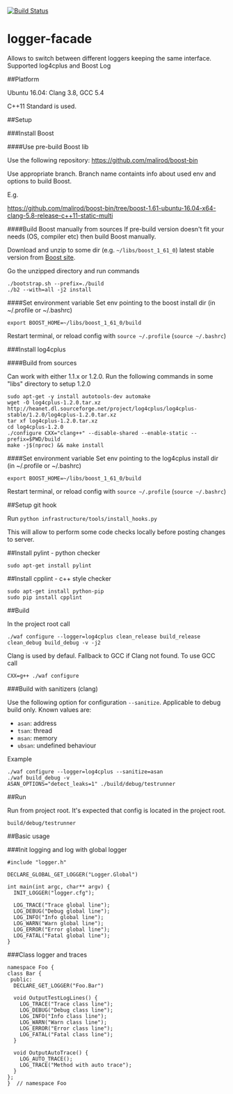 [![Build Status](https://travis-ci.org/malirod/logger-facade-log.svg?branch=master)](https://travis-ci.org/malirod/logger-facade)

# logger-facade
Allows to switch between different loggers keeping the same interface. Supported log4cplus and Boost Log

##Platform

Ubuntu 16.04: Clang 3.8, GCC 5.4

C++11 Standard is used.

##Setup

###Install Boost

####Use pre-build Boost lib

Use the following repository: https://github.com/malirod/boost-bin

Use appropriate branch. Branch name containts info about used env and options to build Boost.

E.g.

https://github.com/malirod/boost-bin/tree/boost-1.61-ubuntu-16.04-x64-clang-5.8-release-c++11-static-multi

####Build Boost manually from sources
If pre-build version doesn't fit your needs (OS, compiler etc) then build Boost manually.

Download and unzip to some dir (e.g. `~/libs/boost_1_61_0`) latest stable version from [Boost site](http://www.boost.org/).

Go the unzipped directory and run commands

```
./bootstrap.sh --prefix=./build
./b2 --with=all -j2 install
```

####Set environment variable
Set env pointing to the boost install dir (in ~/.profile or ~/.bashrc)

`export BOOST_HOME=~/libs/boost_1_61_0/build`

Restart terminal, or reload config with `source ~/.profile` (`source ~/.bashrc`)

###Install log4cplus

####Build from sources

Can work with either 1.1.x or 1.2.0. Run the following commands in some "libs" directory to setup 1.2.0

```
sudo apt-get -y install autotools-dev automake
wget -O log4cplus-1.2.0.tar.xz http://heanet.dl.sourceforge.net/project/log4cplus/log4cplus-stable/1.2.0/log4cplus-1.2.0.tar.xz
tar xf log4cplus-1.2.0.tar.xz
cd log4cplus-1.2.0
./configure CXX="clang++" --disable-shared --enable-static --prefix=$PWD/build
make -j$(nproc) && make install
```
####Set environment variable
Set env pointing to the log4cplus install dir (in ~/.profile or ~/.bashrc)

`export BOOST_HOME=~/libs/boost_1_61_0/build`

Restart terminal, or reload config with `source ~/.profile` (`source ~/.bashrc`)

##Setup git hook

Run `python infrastructure/tools/install_hooks.py`

This will allow to perform some code checks locally before posting changes to server.

##Install pylint - python checker

`sudo apt-get install pylint`

##Install cpplint - c++ style checker

```
sudo apt-get install python-pip
sudo pip install cpplint
```

##Build

In the project root call

`./waf configure --logger=log4cplus clean_release build_release clean_debug build_debug -v -j2`

Clang is used by defaul. Fallback to GCC if Clang not found. To use GCC call

`CXX=g++ ./waf configure`

###Build with sanitizers (clang)

Use the following option for configuration `--sanitize`. Applicable to debug build only. Known values are:

- `asan`: address
- `tsan`: thread
- `msan`: memory
- `ubsan`: undefined behaviour

Example

```
./waf configure --logger=log4cplus --sanitize=asan
./waf build_debug -v
ASAN_OPTIONS="detect_leaks=1" ./build/debug/testrunner
```

##Run

Run from project root. It's expected that config is located in the project root.

`build/debug/testrunner`

##Basic usage

###Init logging and log with global logger

```
#include "logger.h"

DECLARE_GLOBAL_GET_LOGGER("Logger.Global")

int main(int argc, char** argv) {
  INIT_LOGGER("logger.cfg");

  LOG_TRACE("Trace global line");
  LOG_DEBUG("Debug global line");
  LOG_INFO("Info global line");
  LOG_WARN("Warn global line");
  LOG_ERROR("Error global line");
  LOG_FATAL("Fatal global line");
}
```
###Class logger and traces

```
namespace Foo {
class Bar {
 public:
  DECLARE_GET_LOGGER("Foo.Bar")

  void OutputTestLogLines() {
    LOG_TRACE("Trace class line");
    LOG_DEBUG("Debug class line");
    LOG_INFO("Info class line");
    LOG_WARN("Warn class line");
    LOG_ERROR("Error class line");
    LOG_FATAL("Fatal class line");
  }

  void OutputAutoTrace() {
    LOG_AUTO_TRACE();
    LOG_TRACE("Method with auto trace");
  }
};
}  // namespace Foo
```
